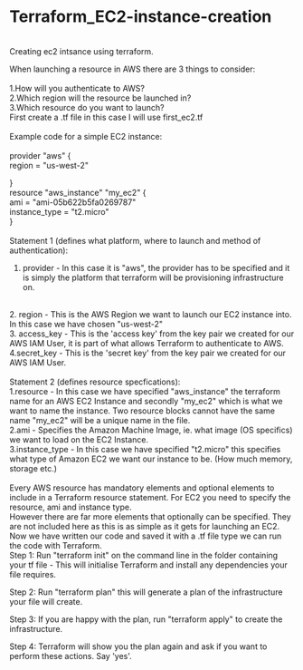 # Terraform_EC2-instance-creation
<br>
Creating ec2 intsance using terraform.
<br>

When launching a resource in AWS there are 3 things to consider:
<br>
<br>
1.How will you authenticate to AWS?
<br>
2.Which region will the resource be launched in?
<br>
3.Which resource do you want to launch?
<br>
First create a .tf file in this case I will use first_ec2.tf
<br>
<br>
Example code for a simple EC2 instance:
<br>
<br>
provider "aws" {
    <br>
    region = "us-west-2" 
    <br>
    
}
<br>
resource "aws_instance" "my_ec2" {
    <br>
    ami = "ami-05b622b5fa0269787"
    <br>
    instance_type = "t2.micro"
    <br>
}
<br>
<br>
Statement 1 (defines what platform, where to launch and method of authentication):
<br>
1. provider  - In this case it is "aws", the provider has to be specified and it is simply the platform that terraform will be provisioning infrastructure on.
<br>
2. region - This is the AWS Region we want to launch our EC2 instance into. In this case we have chosen "us-west-2"
<br>
3. access_key -  This is the 'access key' from the key pair we created for our AWS IAM User, it is part of what allows Terraform to authenticate to AWS.
<br>
4.secret_key - This is the 'secret key' from the key pair we created for our AWS IAM User.
<br>
<br>
Statement 2 (defines resource specfications):
<br>
1.resource - In this case we have specified "aws_instance" the terraform name for an AWS EC2 Instance and secondly "my_ec2" which is what we want to name the instance. Two resource blocks cannot have the same name "my_ec2" will be a unique name in the file. 
<br>
2.ami - Specifies the Amazon Machine Image, ie. what image (OS specifics) we want to load on the EC2 Instance.
<br>
3.instance_type - In this case we have specified "t2.micro" this specifies what type of Amazon EC2 we want our instance to be. (How much memory, storage etc.)
<br>
<br>
Every AWS resource has mandatory elements and optional elements to include in a Terraform resource statement. For EC2 you need to specify the resource, ami and instance type. 
<br>
However there are far more elements that optionally can be specified. They are not included here as this is as simple as it gets for launching an EC2. 
<br>
Now we have written our code and saved it with a .tf file type we can run the code with Terraform.  
<br>
Step 1: Run "terraform init" on the command line in the folder containing your tf file - This will initialise Terraform and install any dependencies your file requires. 
<br>

Step 2: Run "terraform plan" this will generate a plan of the infrastructure your file will create.
<br>

Step 3: If you are happy with the plan, run "terraform apply" to create the infrastructure. 
<br>

Step 4: Terraform will show you the plan again and ask if you want to perform these actions. Say 'yes'. 
<br>
